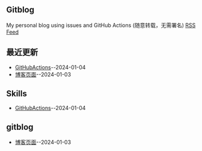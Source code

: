 ## Gitblog
My personal blog using issues and GitHub Actions (随意转载，无需署名)
[RSS Feed](https://raw.githubusercontent.com/dululu/notes/main/feed.xml)

## 最近更新
- [GitHubActions](https://github.com/dululu/notes/issues/2)--2024-01-04
- [博客页面](https://github.com/dululu/notes/issues/1)--2024-01-03
## Skills
- [GitHubActions](https://github.com/dululu/notes/issues/2)--2024-01-04
## gitblog
- [博客页面](https://github.com/dululu/notes/issues/1)--2024-01-03
